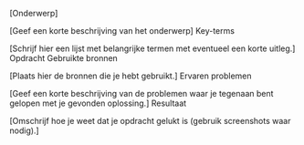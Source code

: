 [Onderwerp]

[Geef een korte beschrijving van het onderwerp]
Key-terms

[Schrijf hier een lijst met belangrijke termen met eventueel een korte uitleg.]
Opdracht
Gebruikte bronnen

[Plaats hier de bronnen die je hebt gebruikt.]
Ervaren problemen

[Geef een korte beschrijving van de problemen waar je tegenaan bent gelopen met je gevonden oplossing.]
Resultaat

[Omschrijf hoe je weet dat je opdracht gelukt is (gebruik screenshots waar nodig).]
